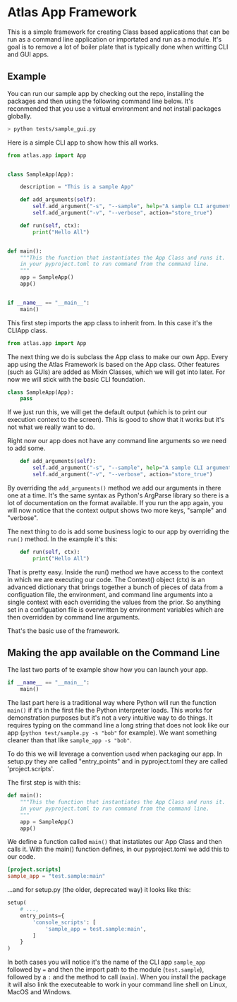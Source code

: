 # Atlas App Framework

This is a simple framework for creating Class based applications that can be run as a command line application or importated and run as a module. It's goal is to remove a lot of boiler plate that is typically done when writting CLI and GUI apps.

## Example

You can run our sample app by checking out the repo, installing the packages and then using the following command line below. It's reconmended that you use a virtual environment and not install packages globally.

```bash
> python tests/sample_gui.py
```

Here is a simple CLI app to show how this all works.

```python
from atlas.app import App


class SampleApp(App):

    description = "This is a sample App"

    def add_arguments(self):
        self.add_argument("-s", "--sample", help="A sample CLI argument")
        self.add_argument("-v", "--verbose", action="store_true")

    def run(self, ctx):
        print("Hello All")


def main():
    """This the function that instantiates the App Class and runs it.  This is to make it easy to create 'project.scripts'
    in your pyproject.toml to run command from the command line.
    """
    app = SampleApp()
    app()


if __name__ == "__main__":
    main()
```

This first step imports the app class to inherit from. In this case it's the CLIApp class.

```python
from atlas.app import App
```

The next thing we do is subclass the App class to make our own App. Every app using the Atlas
Framework is based on the App class. Other features (such as GUIs) are added as Mixin Classes, which we will get into later. For now we will stick with the basic CLI foundation.

```python
class SampleApp(App):
    pass
```

If we just run this, we will get the default output (which is to print our execution context to the screen). This is good to show that it works but it's not what we really want to do.

Right now our app does not have any command line arguments so we need to add some.

```python
    def add_arguments(self):
        self.add_argument("-s", "--sample", help="A sample CLI argument")
        self.add_argument("-v", "--verbose", action="store_true")
```

By overriding the `add_arguments()` method we add our arguments in there one at a time. It's the same syntax as Python's ArgParse library so there is a lot of documentation on the format available. If you run the app again, you will now notice that the context output shows two more keys, "sample" and "verbose".

The next thing to do is add some business logic to our app by overriding the `run()` method. In the example it's this:

```python
    def run(self, ctx):
        print("Hello All")
```

That is pretty easy. Inside the run() method we have access to the context in which we are executing our code. The Context() object (ctx) is an advanced dictionary that brings together a bunch of pieces of data from a configuation file, the environment, and command line arguments into a single context with each overriding the values from the prior. So anything set in a configuation file is overwritten by environment variables which are then overridden by command line arguments.

That's the basic use of the framework.

## Making the app available on the Command Line

The last two parts of te example show how you can launch your app.

```python
if __name__ == "__main__":
    main()
```

The last part here is a traditional way where Python will run the function `main()` if it's in the first file the Python interpreter loads. This works for demonstration purposes but it's not a very intuitive way to do things. It requires typing on the command line a long string that does not look like our app (`python test/sample.py -s "bob"` for example). We want something cleaner than that like `sample_app -s "bob"`.

To do this we will leverage a convention used when packaging our app. In setup.py they are called "entry_points" and in pyproject.toml they are called 'project.scripts'.

The first step is with this:

```python
def main():
    """This the function that instantiates the App Class and runs it.  This is to make it easy to create 'project.scripts'
    in your pyproject.toml to run command from the command line.
    """
    app = SampleApp()
    app()
```

We define a function called `main()` that instatiates our App Class and then calls it. With the main() function defines, in our pyproject.toml we add this to our code.

```toml
[project.scripts]
sample_app = "test.sample:main"
```

...and for setup.py (the older, deprecated way) it looks like this:

```python
setup(
    # ...,
    entry_points={
        'console_scripts': [
            'sample_app = test.sample:main',
        ]
    }
)
```

In both cases you will notice it's the name of the CLI app `sample_app` followed by `=` and then the import path to the module (`test.sample`), followed by a `:` and the method to call (`main`). When you install the package it will also link the executeable to work in your command line shell on Linux, MacOS and Windows.
